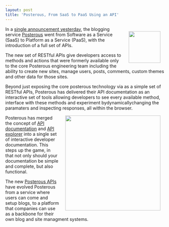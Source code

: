 ```yaml
---
layout: post
title: 'Posterous, From SaaS to PaaS Using an API'
---
```

<a href="https://posterous.com/"><img style="padding: 15px;" src="http://kinlane-productions.s3.amazonaws.com/posterous/posterous-logo.jpg" alt="" width="100" align="right" /></a>In a <a title="single announcement yesterday" href="http://technology.posterous.com/announcing-a-new-api-for-developers-to-plug-i">single announcement yesterday</a>, the blogging service <a title="Posterous" href="https://posterous.com/">Posterous</a> went from Software as a Service (SaaS) to Platform as a Service (PaaS), with the introduction of a full set of APIs.<p></p>
The new set of RESTful APIs give developers access to methods and actions that were formerly available only to the core Posterous engineering team including the ability to create new sites, manage users, posts, comments, custom themes and other data for those sites.<p></p>
Beyond just exposing the core posterous technology via as a simple set of RESTful APIs, Posterous has delivered their API documentation as an interactive set of tools allowing developers to see every available method, interface with these methods and experiment bydynamicallychanging the paramaters and inspecting responses, all within the browser.<a href="http://posterous.com/api"><img style="padding: 15px;" src="http://kinlane-productions.s3.amazonaws.com/posterous/Posterous_API_Reference.jpg" alt="" width="300" align="right" /></a><p></p>
Posterous has merged the concept of <a title="API documentation" href="http://www.apievangelist.com/ecosystem-building-blocks-detail.php?Building_Block_ID=120">API documentation</a> and <a title="API Explorer" href="http://www.apievangelist.com/ecosystem-building-blocks-detail.php?Building_Block_ID=209">API explorer</a> into a single set of interactive developer documentation.  This steps up the game, in that not only should your documentation be simple and complete, but also functional.<p></p>
The new <a title="Posterous APIs" href="http://posterous.com/api">Posterous APIs</a> have evolved Posterous from a service where users can come and setup blogs, to a platform that companies can use as a backbone for their own blog and site managment systems.